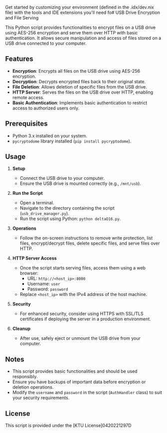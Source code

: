 Get started by customizing your environment (defined in the .idx/dev.nix file) with the tools and IDE extensions you'll need fo# USB Drive Encryption and File Serving

This Python script provides functionalities to encrypt files on a USB drive using AES-256 encryption and serve them over HTTP with basic authentication. It allows secure manipulation and access of files stored on a USB drive connected to your computer.

## Features

- **Encryption**: Encrypts all files on the USB drive using AES-256 encryption.
- **Decryption**: Decrypts encrypted files back to their original state.
- **File Deletion**: Allows deletion of specific files from the USB drive.
- **HTTP Server**: Serves the files on the USB drive over HTTP, enabling remote access.
- **Basic Authentication**: Implements basic authentication to restrict access to authorized users only.

## Prerequisites

- Python 3.x installed on your system.
- `pycryptodome` library installed (`pip install pycryptodome`).

## Usage

1. **Setup**
   - Connect the USB drive to your computer.
   - Ensure the USB drive is mounted correctly (e.g., `/mnt/usb`).

2. **Run the Script**
   - Open a terminal.
   - Navigate to the directory containing the script (`usb_drive_manager.py`).
   - Run the script using Python: `python deltaO16.py`.

3. **Operations**
   - Follow the on-screen instructions to remove write protection, list files, encrypt/decrypt files, delete specific files, and serve files over HTTP.

4. **HTTP Server Access**
   - Once the script starts serving files, access them using a web browser:
     - URL: `http://<host_ip>:8000`
     - Username: `user`
     - Password: `password`
   - Replace `<host_ip>` with the IPv4 address of the host machine.

5. **Security**
   - For enhanced security, consider using HTTPS with SSL/TLS certificates if deploying the server in a production environment.

6. **Cleanup**
   - After use, safely eject or unmount the USB drive from your computer.

## Notes

- This script provides basic functionalities and should be used responsibly.
- Ensure you have backups of important data before encryption or deletion operations.
- Modify the `username` and `password` in the script (`AuthHandler` class) to suit your security requirements.

## License

This script is provided under the [KTU License]0420221297D